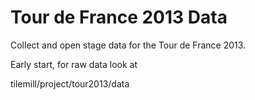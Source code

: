 Tour de France 2013 Data
========================

Collect and open stage data for the Tour de France 2013.

Early start, for raw data look at

tilemill/project/tour2013/data

